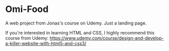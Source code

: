 # Omi-Food
A web project from Jonas's course on Udemy. Just a landing page.

If you're interested in learning HTML and CSS, I highly recommend this course from Udemy: https://www.udemy.com/course/design-and-develop-a-killer-website-with-html5-and-css3/ 

